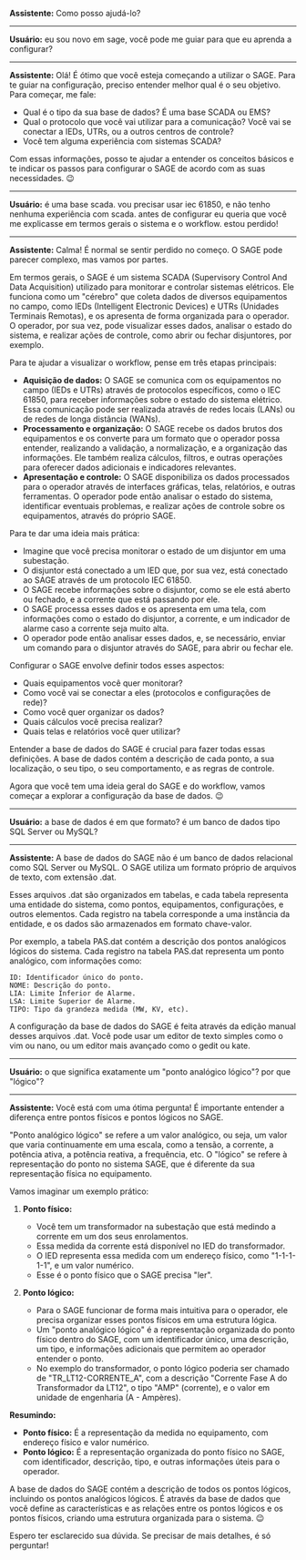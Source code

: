 **Assistente:** Como posso ajudá-lo?

---

**Usuário:** eu sou novo em sage, você pode me guiar para que eu aprenda a configurar?

---

**Assistente:** Olá! É ótimo que você esteja começando a utilizar o SAGE. Para te guiar na configuração, preciso entender melhor qual é o seu objetivo. Para começar, me fale:

- Qual é o tipo da sua base de dados? É uma base SCADA ou EMS?
- Qual o protocolo que você vai utilizar para a comunicação? Você vai se conectar a IEDs, UTRs, ou a outros centros de controle?
- Você tem alguma experiência com sistemas SCADA?

Com essas informações, posso te ajudar a entender os conceitos básicos e te indicar os passos para configurar o SAGE de acordo com as suas necessidades. 😉

---

**Usuário:** é uma base scada. vou precisar usar iec 61850, e não tenho nenhuma experiência com scada. antes de configurar eu queria que você me explicasse em termos gerais o sistema e o workflow. estou perdido!

---

**Assistente:** Calma! É normal se sentir perdido no começo. O SAGE pode parecer complexo, mas vamos por partes.

Em termos gerais, o SAGE é um sistema SCADA (Supervisory Control And Data Acquisition) utilizado para monitorar e controlar sistemas elétricos. Ele funciona como um "cérebro" que coleta dados de diversos equipamentos no campo, como IEDs (Intelligent Electronic Devices) e UTRs (Unidades Terminais Remotas), e os apresenta de forma organizada para o operador. O operador, por sua vez, pode visualizar esses dados, analisar o estado do sistema, e realizar ações de controle, como abrir ou fechar disjuntores, por exemplo.

Para te ajudar a visualizar o workflow, pense em três etapas principais:

- **Aquisição de dados:** O SAGE se comunica com os equipamentos no campo (IEDs e UTRs) através de protocolos específicos, como o IEC 61850, para receber informações sobre o estado do sistema elétrico. Essa comunicação pode ser realizada através de redes locais (LANs) ou de redes de longa distância (WANs).
- **Processamento e organização:** O SAGE recebe os dados brutos dos equipamentos e os converte para um formato que o operador possa entender, realizando a validação, a normalização, e a organização das informações. Ele também realiza cálculos, filtros, e outras operações para oferecer dados adicionais e indicadores relevantes.
- **Apresentação e controle:** O SAGE disponibiliza os dados processados para o operador através de interfaces gráficas, telas, relatórios, e outras ferramentas. O operador pode então analisar o estado do sistema, identificar eventuais problemas, e realizar ações de controle sobre os equipamentos, através do próprio SAGE.

Para te dar uma ideia mais prática:

- Imagine que você precisa monitorar o estado de um disjuntor em uma subestação.
- O disjuntor está conectado a um IED que, por sua vez, está conectado ao SAGE através de um protocolo IEC 61850.
- O SAGE recebe informações sobre o disjuntor, como se ele está aberto ou fechado, e a corrente que está passando por ele.
- O SAGE processa esses dados e os apresenta em uma tela, com informações como o estado do disjuntor, a corrente, e um indicador de alarme caso a corrente seja muito alta.
- O operador pode então analisar esses dados, e, se necessário, enviar um comando para o disjuntor através do SAGE, para abrir ou fechar ele.

Configurar o SAGE envolve definir todos esses aspectos:

- Quais equipamentos você quer monitorar?
- Como você vai se conectar a eles (protocolos e configurações de rede)?
- Como você quer organizar os dados?
- Quais cálculos você precisa realizar?
- Quais telas e relatórios você quer utilizar?

Entender a base de dados do SAGE é crucial para fazer todas essas definições. A base de dados contém a descrição de cada ponto, a sua localização, o seu tipo, o seu comportamento, e as regras de controle.

Agora que você tem uma ideia geral do SAGE e do workflow, vamos começar a explorar a configuração da base de dados. 😉

---

**Usuário:** a base de dados é em que formato? é um banco de dados tipo SQL Server ou MySQL?

---

**Assistente:** A base de dados do SAGE não é um banco de dados relacional como SQL Server ou MySQL. O SAGE utiliza um formato próprio de arquivos de texto, com extensão .dat.

Esses arquivos .dat são organizados em tabelas, e cada tabela representa uma entidade do sistema, como pontos, equipamentos, configurações, e outros elementos. Cada registro na tabela corresponde a uma instância da entidade, e os dados são armazenados em formato chave-valor.

Por exemplo, a tabela PAS.dat contém a descrição dos pontos analógicos lógicos do sistema. Cada registro na tabela PAS.dat representa um ponto analógico, com informações como:

```plaintext
ID: Identificador único do ponto.
NOME: Descrição do ponto.
LIA: Limite Inferior de Alarme.
LSA: Limite Superior de Alarme.
TIPO: Tipo da grandeza medida (MW, KV, etc).
```

A configuração da base de dados do SAGE é feita através da edição manual desses arquivos .dat. Você pode usar um editor de texto simples como o vim ou nano, ou um editor mais avançado como o gedit ou kate.

---

**Usuário:** o que significa exatamente um "ponto analógico lógico"? por que "lógico"?

---

**Assistente:** Você está com uma ótima pergunta! É importante entender a diferença entre pontos físicos e pontos lógicos no SAGE.

"Ponto analógico lógico" se refere a um valor analógico, ou seja, um valor que varia continuamente em uma escala, como a tensão, a corrente, a potência ativa, a potência reativa, a frequência, etc. O "lógico" se refere à representação do ponto no sistema SAGE, que é diferente da sua representação física no equipamento.

Vamos imaginar um exemplo prático:

1. **Ponto físico:**

    - Você tem um transformador na subestação que está medindo a corrente em um dos seus enrolamentos.
    - Essa medida da corrente está disponível no IED do transformador.
    - O IED representa essa medida com um endereço físico, como "1-1-1-1-1", e um valor numérico.
    - Esse é o ponto físico que o SAGE precisa "ler".

2. **Ponto lógico:**

    - Para o SAGE funcionar de forma mais intuitiva para o operador, ele precisa organizar esses pontos físicos em uma estrutura lógica.
    - Um "ponto analógico lógico" é a representação organizada do ponto físico dentro do SAGE, com um identificador único, uma descrição, um tipo, e informações adicionais que permitem ao operador entender o ponto.
    - No exemplo do transformador, o ponto lógico poderia ser chamado de "TR_LT12-CORRENTE_A", com a descrição "Corrente Fase A do Transformador da LT12", o tipo "AMP" (corrente), e o valor em unidade de engenharia (A - Ampères).

**Resumindo:**

- **Ponto físico:** É a representação da medida no equipamento, com endereço físico e valor numérico.
- **Ponto lógico:** É a representação organizada do ponto físico no SAGE, com identificador, descrição, tipo, e outras informações úteis para o operador.

A base de dados do SAGE contém a descrição de todos os pontos lógicos, incluindo os pontos analógicos lógicos. É através da base de dados que você define as características e as relações entre os pontos lógicos e os pontos físicos, criando uma estrutura organizada para o sistema. 😉

Espero ter esclarecido sua dúvida. Se precisar de mais detalhes, é só perguntar!